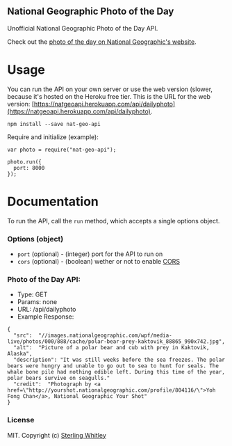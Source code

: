 ## National Geographic Photo of the Day
Unofficial National Geographic Photo of the Day API.

Check out the [photo of the day on National Geographic's website](http://photography.nationalgeographic.com/photography/photo-of-the-day/).

# Usage
You can run the API on your own server or use the web version (slower, because it's hosted on the Heroku free tier. This is the URL for the web version:  [https://natgeoapi.herokuapp.com/api/dailyphoto](https://natgeoapi.herokuapp.com/api/dailyphoto).

```npm install --save nat-geo-api```

Require and initialize (example):

```
var photo = require("nat-geo-api");

photo.run({
  port: 8000
});
```

# Documentation
To run the API, call the ```run``` method, which accepts a single options object.

### Options (object)
- ```port``` (optional) - (integer) port for the API to run on
- ```cors``` (optional) - (boolean) wether or not to enable [CORS](https://developer.mozilla.org/en-US/docs/Web/HTTP/Access_control_CORS)


### Photo of the Day API:
- Type: GET
- Params: none
- URL: /api/dailyphoto
- Example Response:

```
{
  "src":  "//images.nationalgeographic.com/wpf/media-live/photos/000/888/cache/polar-bear-prey-kaktovik_88865_990x742.jpg",
  "alt":  "Picture of a polar bear and cub with prey in Kaktovik, Alaska",
  "description": "It was still weeks before the sea freezes. The polar bears were hungry and unable to go out to sea to hunt for seals. The whale bone pile had nothing edible left. During this time of the year, polar bears survive on seagulls."
  "credit":  "Photograph by <a href=\"http://yourshot.nationalgeographic.com/profile/804116/\">Yoh Fong Chan</a>, National Geographic Your Shot"
}
```

### License
MIT. Copyright (c) [Sterling Whitley](http://sterlingw.com)
